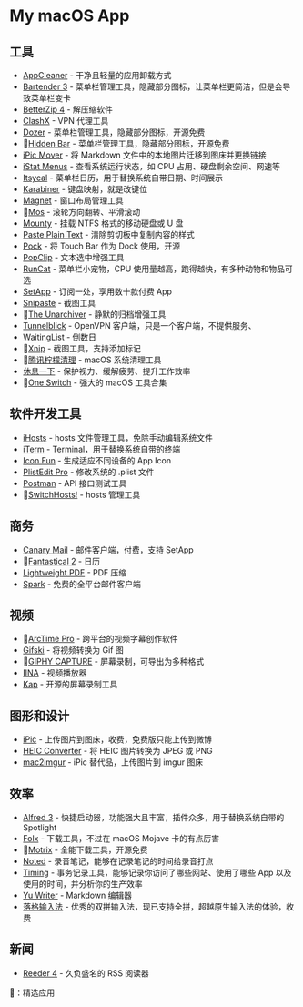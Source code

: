 # My macOS App

## 工具
- [AppCleaner](https://freemacsoft.net/appcleaner/) - 干净且轻量的应用卸载方式
- [Bartender 3](https://www.macbartender.com/) - 菜单栏管理工具，隐藏部分图标，让菜单栏更简洁，但是会导致菜单栏变卡
- [BetterZip 4](https://macitbetter.com/) - 解压缩软件
- [ClashX](https://github.com/yichengchen/clashX/releases) - VPN 代理工具
- [Dozer](https://github.com/DozerMapper/dozer) - 菜单栏管理工具，隐藏部分图标，开源免费
- 🌟[Hidden Bar](https://github.com/dwarvesf/hidden) - 菜单栏管理工具，隐藏部分图标，开源免费
- [iPic Mover](https://itunes.apple.com/cn/app/id1183822957) - 将 Markdown 文件中的本地图片迁移到图床并更换链接
- [iStat Menus](https://bjango.com/mac/istatmenus/) - 查看系统运行状态，如 CPU 占用、硬盘剩余空间、网速等
- [Itsycal](https://www.mowglii.com/itsycal/) - 菜单栏日历，用于替换系统自带日期、时间展示
- [Karabiner](https://pqrs.org/osx/karabiner/) - 键盘映射，就是改键位
- [Magnet](http://magnet.crowdcafe.com/) - 窗口布局管理工具
- 🌟[Mos](https://mos.caldis.me/) - 滚轮方向翻转、平滑滚动
- [Mounty](http://enjoygineering.com/mounty/) - 挂载 NTFS 格式的移动硬盘或 U 盘
- [Paste Plain Text](https://itunes.apple.com/cn/app/id1407015686) - 清除剪切板中复制内容的样式
- [Pock](https://github.com/pigigaldi/Pock) - 将 Touch Bar 作为 Dock 使用，开源
- [PopClip](https://pilotmoon.com/popclip/) - 文本选中增强工具
- [RunCat](https://itunes.apple.com/cn/app/id1429033973) - 菜单栏小宠物，CPU 使用量越高，跑得越快，有多种动物和物品可选
- [SetApp](https://setapp.com/) - 订阅一处，享用数十款付费 App
- [Snipaste](https://www.snipaste.com/) - 截图工具
- 🌟[The Unarchiver](https://theunarchiver.com/) - 静默的归档增强工具
- [Tunnelblick](https://tunnelblick.net/) - OpenVPN 客户端，只是一个客户端，不提供服务、
- [WaitingList](http://www.waitinglist.maxgribov.pro/) - 倒数日
- 🌟[Xnip](https://itunes.apple.com/cn/app/id1221250572) - 截图工具，支持添加标记
- 🌟[腾讯柠檬清理](https://mac.gj.qq.com/) - macOS 系统清理工具
- [休息一下](https://itunes.apple.com/cn/app/id1457158844) - 保护视力、缓解疲劳、提升工作效率
- 🌟[One Switch](https://fireball.studio/oneswitch/) - 强大的 macOS 工具合集

## 软件开发工具
- [iHosts](https://github.com/toolinbox/iHosts) - hosts 文件管理工具，免除手动编辑系统文件
- [iTerm](https://www.iterm2.com/) - Terminal，用于替换系统自带的终端
- [Icon Fun](https://itunes.apple.com/cn/app/id1202847196) - 生成适应不同设备的 App Icon
- [PlistEdit Pro](https://www.fatcatsoftware.com/plisteditpro/) - 修改系统的 .plist 文件
- [Postman](https://www.getpostman.com/) - API 接口测试工具
- 🌟[SwitchHosts!](https://oldj.github.io/SwitchHosts/) - hosts 管理工具

## 商务
- [Canary Mail](https://canarymail.io/) - 邮件客户端，付费，支持 SetApp
- 🌟[Fantastical 2](https://itunes.apple.com/cn/app/id975937182) - 日历
- [Lightweight PDF](https://itunes.apple.com/cn/app/id1450640351) - PDF 压缩
- [Spark](https://sparkmailapp.com/zh) - 免费的全平台邮件客户端

## 视频
- 🌟[ArcTime Pro](http://arctime.cn/) - 跨平台的视频字幕创作软件
- [Gifski](https://gif.ski/) - 将视频转换为 Gif 图
- 🌟[GIPHY CAPTURE](https://giphy.com/apps/giphycapture) - 屏幕录制，可导出为多种格式
- [IINA](https://lhc70000.github.io/iina/) - 视频播放器
- [Kap](https://getkap.co/) - 开源的屏幕录制工具

## 图形和设计
- [iPic](https://itunes.apple.com/cn/app/id1101244278) - 上传图片到图床，收费，免费版只能上传到微博
- [HEIC Converter](https://sindresorhus.com/heic-converter) - 将 HEIC 图片转换为 JPEG 或 PNG
- [mac2imgur](https://github.com/mileswd/mac2imgur) - iPic 替代品，上传图片到 imgur 图床

## 效率
- [Alfred 3](https://www.alfredapp.com/) - 快捷启动器，功能强大且丰富，插件众多，用于替换系统自带的 Spotlight
- [Folx](https://mac.eltima.com/download-manager.html) - 下载工具，不过在 macOS Mojave 卡的有点厉害
- 🌟[Motrix](https://motrix.app/) - 全能下载工具，开源免费
- [Noted](https://itunes.apple.com/cn/app/id1446580517) - 录音笔记，能够在记录笔记的时间给录音打点
- [Timing](https://timingapp.com/) - 事务记录工具，能够记录你访问了哪些网站、使用了哪些 App 以及使用的时间，并分析你的生产效率
- [Yu Writer](https://ivarptr.github.io/yu-writer.site/) - Markdown 编辑器
- [落格输入法](https://im.logcg.com/loginputmac2) - 优秀的双拼输入法，现已支持全拼，超越原生输入法的体验，收费

## 新闻
- [Reeder 4](https://itunes.apple.com/cn/app/id1449412482) - 久负盛名的 RSS 阅读器

🌟：精选应用
